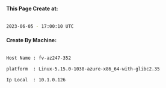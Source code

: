 
   
#### This Page Create at:

```bash

2023-06-05 - 17:00:10 UTC

```

#### Create By Machine:

```bash

Host Name : fv-az247-352

platform  : Linux-5.15.0-1038-azure-x86_64-with-glibc2.35

Ip Local  : 10.1.0.126

```

